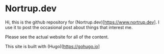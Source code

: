 # Nortrup.dev

Hi, this is the github repository for (Nortrup.dev)[https://www.nortrup.dev]. I use it to post the occasional post about things that interest me.  

Please see the actual website for all of the content.

This site is built with (Hugo)[https://gohugo.io]